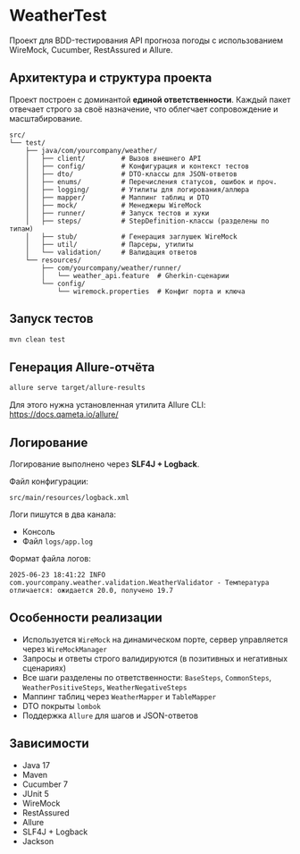 # WeatherTest

Проект для BDD-тестирования API прогноза погоды с использованием WireMock, Cucumber, RestAssured и Allure.

## Архитектура и структура проекта

Проект построен с доминантой **единой ответственности**. Каждый пакет отвечает строго за своё назначение, что облегчает сопровождение и масштабирование.

```
src/
└── test/
    ├── java/com/yourcompany/weather/
    │   ├── client/         # Вызов внешнего API
    │   ├── config/         # Конфигурация и контекст тестов
    │   ├── dto/            # DTO-классы для JSON-ответов
    │   ├── enums/          # Перечисления статусов, ошибок и проч.
    │   ├── logging/        # Утилиты для логирования/аллюра
    │   ├── mapper/         # Маппинг таблиц и DTO
    │   ├── mock/           # Менеджеры WireMock
    │   ├── runner/         # Запуск тестов и хуки
    │   ├── steps/          # StepDefinition-классы (разделены по типам)
    │   ├── stub/           # Генерация заглушек WireMock
    │   ├── util/           # Парсеры, утилиты
    │   └── validation/     # Валидация ответов
    └── resources/
        ├── com/yourcompany/weather/runner/
        │   └── weather_api.feature  # Gherkin-сценарии
        └── config/
            └── wiremock.properties  # Конфиг порта и ключа
```

## Запуск тестов

```bash
mvn clean test
```

## Генерация Allure-отчёта

```bash
allure serve target/allure-results
```

Для этого нужна установленная утилита Allure CLI: https://docs.qameta.io/allure/

## Логирование

Логирование выполнено через **SLF4J + Logback**.

Файл конфигурации:
```
src/main/resources/logback.xml
```

Логи пишутся в два канала:
- Консоль
- Файл `logs/app.log`

Формат файла логов:
```
2025-06-23 18:41:22 INFO  com.yourcompany.weather.validation.WeatherValidator - Температура отличается: ожидается 20.0, получено 19.7
```

## Особенности реализации

- Используется `WireMock` на динамическом порте, сервер управляется через `WireMockManager`
- Запросы и ответы строго валидируются (в позитивных и негативных сценариях)
- Все шаги разделены по ответственности: `BaseSteps`, `CommonSteps`, `WeatherPositiveSteps`, `WeatherNegativeSteps`
- Маппинг таблиц через `WeatherMapper` и `TableMapper`
- DTO покрыты `lombok`
- Поддержка `Allure` для шагов и JSON-ответов

## Зависимости

- Java 17
- Maven
- Cucumber 7
- JUnit 5
- WireMock
- RestAssured
- Allure
- SLF4J + Logback
- Jackson
